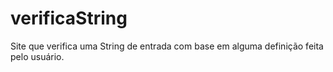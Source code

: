 # verificaString
Site que verifica uma String de entrada com base em alguma definição feita pelo usuário.
